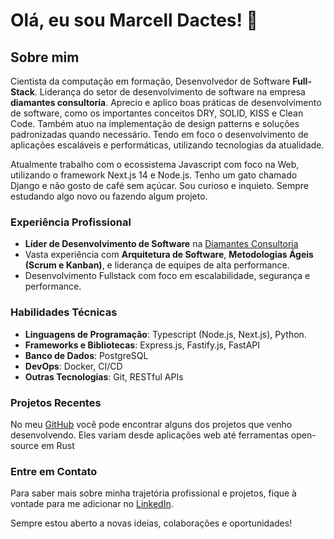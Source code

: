 # Olá, eu sou Marcell Dactes! 👋

## Sobre mim

Cientista da computação em formação, Desenvolvedor de Software **Full-Stack**. Liderança do setor de desenvolvimento de software na empresa **diamantes consultoria**. Aprecio e aplico boas práticas de desenvolvimento de software, como os importantes conceitos DRY, SOLID, KISS e Clean Code. Também atuo na implementação de design patterns e soluções padronizadas quando necessário. Tendo em foco o desenvolvimento de aplicações escaláveis e performáticas, utilizando tecnologias da atualidade.

Atualmente trabalho com o ecossistema Javascript com foco na Web, utilizando o framework Next.js 14 e Node.js. Tenho um gato chamado Django e não gosto de café sem açúcar. Sou curioso e inquieto. Sempre estudando algo novo ou fazendo algum projeto.

### Experiência Profissional

- **Líder de Desenvolvimento de Software** na [Diamantes Consultoria](https://grupodiamantes.com.br)
- Vasta experiência com **Arquitetura de Software**, **Metodologias Ágeis (Scrum e Kanban)**, e liderança de equipes de alta performance.
- Desenvolvimento Fullstack com foco em escalabilidade, segurança e performance.

### Habilidades Técnicas

- **Linguagens de Programação**: Typescript (Node.js, Next.js), Python.
- **Frameworks e Bibliotecas**: Express.js, Fastify.js, FastAPI
- **Banco de Dados**: PostgreSQL
- **DevOps**: Docker, CI/CD
- **Outras Tecnologias**: Git, RESTful APIs
  
### Projetos Recentes

No meu [GitHub](https://github.com/dacmarcell) você pode encontrar alguns dos projetos que venho desenvolvendo. Eles variam desde aplicações web até ferramentas open-source em Rust

### Entre em Contato

Para saber mais sobre minha trajetória profissional e projetos, fique à vontade para me adicionar no [LinkedIn](https://www.linkedin.com/in/marcell-dactes/).

Sempre estou aberto a novas ideias, colaborações e oportunidades!

